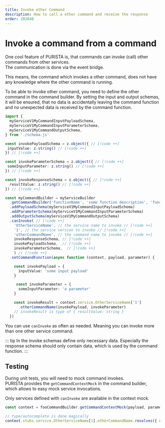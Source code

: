 ```yaml
---
title: Invoke other Command
description: How to call a other command and receive the response
order: 202040
---
```


# Invoke a command from a command

One cool feature of PURISTA is, that commands can invoke (call) other commands from other services.  
The communication is done via the event bridge.

This means, the command which invokes a other command, does not have any knowledge where the other command is running.

To be able to invoke other command, you need to define the other command in the command builder. By setting the input and output schemas, it will be ensured, that no data is accidentally leaving the command function and no unexpected data is received by the command function.

```typescript
import {  
  myServiceV1MyCommandInputPayloadSchema,  
  myServiceV1MyCommandInputParameterSchema,
  myServiceV1MyCommandOutputSchema,
} from './schema.js'

const invokePayloadSchema = z.object({ // [!code ++]
 inputValue: z.string() // [!code ++]
}) // [!code ++]

const invokeParameterSchema = z.object({ // [!code ++]
 someInputParameter: z.string() // [!code ++]
}) // [!code ++]

const invokeResponseSchema = z.object({ // [!code ++]
  resultValue: z.string() // [!code ++]
}) // [!code ++]

const myCommandBuilder = myServiceBuilder
  .getCommandBuilder('functionName', 'some function description', 'functionEventEmitted')
  .addPayloadSchema(myServiceV1MyCommandInputPayloadSchema) 
  .addParameterSchema(myServiceV1MyCommandInputParameterSchema)
  .addOutputSchema(myServiceV1MyCommandOutputSchema)
  .canInvoke( // [!code ++]
    'OtherServiceName', // the service name to invoke // [!code ++]
    '1', // the service version to invoke // [!code ++]
    'otherCommandName', // the command name to invoke // [!code ++]
    invokeResponseSchema, // [!code ++]
    invokePayloadSchema,  // [!code ++]
    invokeParameterSchema,  // [!code ++]
    ) // [!code ++]
  .setCommandFunction(async function (context, payload, parameter) { 

    const invokePayload = {
      inputValue: 'some input payload'
    }

     const invokeParameter = {
      someInputParameter: 'a parameter'
    }

    const invokeResult = context.service.OtherServiceName['1']
      .otherCommandName(invokePayload, invokeParameter)
    // invokeResult is type of { resultValue: string }
  })
```

You can use `canInvoke` as often as needed. Meaning you can invoke more than one other service command.

::: tip
In the invoke schemas define only necessary data. Especially the response schema should only contain data, which is used by the command function.
:::

## Testing

During unit tests, you will need to mock command invokes.  
PURISTA provides the `getCommandContextMock` in the command builder, which allows to easy mock service invocations.

Only services defined with `canInvoke` are available in the context mock.

```typescript
const context = fooCommandBuilder.getCommandContextMock(payload, parameter, sandbox)

// type/autocomplete is done magically
context.stubs.service.OtherServiceName[1].otherCommandName.resolves({ resultValue: 'the mocked value })
```
